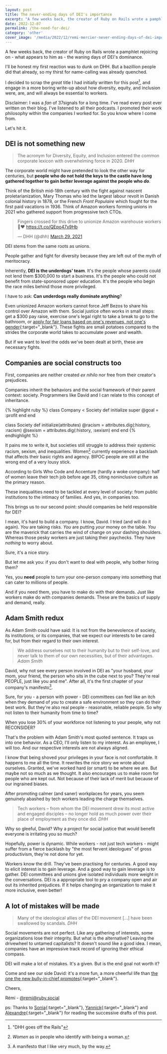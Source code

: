 ```yaml
---
layout: post
title: The never-ending days of DEI's importance
excerpt: "A few weeks back, the creator of Ruby on Rails wrote a pamphlet rejoicing on - what appears to him as - the waning days of DEI's dominance. This rebuttal talks about how diversity, equity, and inclusion were, are, and will always be essential to workers."
date: 2022-12-07
permalink: /the-need-for-dei/
category: 'other'
cover_image: '/media/2022/12/remi-mercier-never-ending-days-of-dei-importance.png'
---
```


A few weeks back, the creator of Ruby on Rails wrote a pamphlet rejoicing on - what appears to him as - the waning days of DEI's dominance.

I'll be honest my first reaction was to dunk on DHH. But a bazillion people did that already, so my thirst for name-calling was already quenched.

I decided to scrap the _great_ title I had initially written for this post[^1], and engage in a more boring write-up about how diversity, equity, and inclusion were, are, and will always be essential to workers.

Disclaimer: I was a _fan_ of 37signals for a long time. I've read every post ever written on their blog. I've listened to all their podcasts. I promoted their work philosophy within the companies I worked for. So you know where I come from.

Let's hit it.

## DEI is not something new

<blockquote>
  The acronym for Diversity, Equity, and Inclusion entered the common corporate lexicon with overwhelming force in 2020.
  <cite>DHH</cite>
</blockquote>

The corporate world might have pretended to look the other way for centuries, but **people who do not hold the keys to the castle have long gathered together to gain better leverage against the people who _do_**.

Think of the British mid-18th century with the fight against nascent proletarianization, Mary Thomas who led the largest labour revolt in Danish colonial history in 1878, or the French _Front Populaire_ which fought for the first paid vacations in 1936. Think of Amazon workers forming unions in 2021 who gathered support from progressive tech CTOs.

<blockquote class="twitter-tweet" data-dnt="true"><p lang="en" dir="ltr">Fingers crossed for this drive to unionize Amazon warehouse workers 🤞❤️ <a href="https://t.co/QEpo47x9Hb">https://t.co/QEpo47x9Hb</a></p>&mdash; DHH (@dhh) <a href="https://twitter.com/dhh/status/1376544493009301513?ref_src=twsrc%5Etfw">March 29, 2021</a></blockquote> <script async src="https://platform.twitter.com/widgets.js" charset="utf-8"></script>

DEI stems from the same roots as unions.

People gather and fight for diversity because they are left out of the myth of meritocracy.

Inherently, **DEI is the underdogs' team**. It's the people whose parents could not lend them $300,000 to start a business. It's the people who could not benefit from state-sponsored upper education. It's the people who begin the race miles behind those more privileged.

I have to ask: **Can underdogs really dominate anything**?

Even unionized Amazon workers cannot force Jeff Bezos to share his control over Amazon with them. Social justice often works in small steps: get a $300 pay raise, exercise one's legal right to take a break to go to the bathroom, or [apply for fair loans based on one's revenues, not one's gender](https://twitter.com/dhh/status/1192540900393705474){:target="\_blank"}. These fights are small potatoes compared to the strides the corporate world takes to accumulate power and wealth.

But if we want to level the odds we've been dealt at birth, these are necessary fights.

## Companies are social constructs too

First, companies are neither created _ex nihilo_ nor free from their creator's prejudices.

Companies inherit the behaviors and the social framework of their parent context: society. Programmers like David and I can relate to this concept of inheritance.

{% highlight ruby %}
class Company < Society
  def initialize
    super
    @goal = :profit
  end
end

class Society
  def initialize(attributes)
    @racism = attributes.dig(:history, :racism)
    @sexism = attributes.dig(:history, :sexism)
  end
end
{% endhighlight %}

It pains me to write it, but societies still struggle to address their systemic racism, sexism, and inequalities. Women[^2] currently experience a backlash that affects their basic rights and agency. BIPOC people are still at the wrong end of a very lousy stick.

According to Girls Who Code and Accenture (hardly a woke company): half of women leave their tech job before age 35, citing noninclusive culture as the primary reason.

These inequalities need to be tackled at every level of society: from public institutions to the intimacy of families. And yes, in companies too.

This brings us to our second point: should companies be held responsible for DEI?

I mean, it's hard to build a company. I know, David. I tried (and will do it again). _You_ are taking risks. _You_ are putting _your_ money on the table. _You_ are the maverick that carries the wind of change on your dashing shoulders. Whereas those pesky workers are just taking their paychecks. They have _nothing_ to worry about.

Sure, it's a nice story.

But let me ask you: if you don't want to deal with people, why bother hiring them?

Yes, you **need** people to turn your one-person company into something that can cater to millions of people.

And if you need them, you have to make do with their demands. Just like workers make do with companies demands. These are the basics of supply and demand, really.

## Adam Smith redux

As Adam Smith could have said: It is not from the benevolence of society, its institutions, or its companies, that we expect our interests to be cared for, but from their regard to their own interest.

<blockquote>
  We address ourselves not to their humanity but to their self-love, and never talk to them of our own necessities, but of their advantages.
  <cite>Adam Smith</cite>
</blockquote>

David, why not see every person involved in DEI as "your husband, your mom, your friend, the person who sits in the cube next to you? They're real PEOPLE, just like you and me". After all, it's the first chapter of your company's manifesto[^3].

Sure, for you - a person with power - DEI committees can feel like an itch when they demand of _you_ to create a safe environment so they can do their best work. But they're also real people - reasonable, reliable people. So why not listen to their humanity from time to time?

When you lose 30% of your workforce not listening to your people, why not RECONSIDER?

That's the problem with Adam Smith's most quoted sentence. It traps us into one behavior. As a CEO, I'll only listen to my interest. As an employee, I will too. And our respective interests are not always aligned.

I know that being shoved your privileges in your face is not comfortable. It happens to me all the time. It rewrites the nice story we wrote about ourselves. Granted, we've worked hard (or smart) to be where we are. But maybe not so much as we thought. It also encourages us to make room for people who are kept out. Not because of their lack of merit but because of our ingrained biases.

After promoting calmer (and saner) workplaces for years, you seem genuinely abashed by tech workers leading the charge themselves.

<blockquote>
  Tech workers – from whom the DEI movement drew its most active and engaged disciples – no longer hold as much power over their place of employment as they once did.
  <cite>DHH</cite>
</blockquote>

Why so gleeful, David? Why a project for social justice that would benefit everyone is irritating you so much?

Hopefully, power is dynamic. While workers - not just tech workers - might suffer from a fierce backlash by "the most fervent ideologues" of gross productivism, they're not done for yet.

Workers know the drill. They've been practising for centuries. A good way to elicit interest is to gain leverage. And a good way to gain leverage is to gather. DEI committees and unions give isolated individuals more weight in the conversations. DEI is a appropriate tool to pry a company open and air out its inherited prejudices. If it helps changing an organization to make it more inclusive, even better!

## A lot of mistakes will be made

<blockquote>
  Many of the ideological allies of the DEI movement [...] have been swallowed by scandals.
  <cite>DHH</cite>
</blockquote>

Social movements are not perfect. Like any gathering of interests, some organizations lose their integrity. But what is the alternative? Leaving the drivewheel to untamed capitalists? It doesn't sound like a good idea. I mean, companies have an impressive track record of ignoring their ethical compass.

DEI will make a lot of mistakes. It's a given. But is the end goal not worth it?

Come and see our side David: it's a more fun, a more cheerful life than [the one the new bully-in-chief promotes](https://twitter.com/elonmusk/status/1595535360863395842){:target="\_blank"}.

Cheers,

Rémi - [@remi@ruby.social](https://ruby.social/@remi)

ps: Thanks to [Sonia](https://twitter.com/wondersonja){:target="\_blank"}, [Yannick](https://twitter.com/bonjouryannick){:target="\_blank"} and [Alexandre](https://twitter.com/bankair){:target="\_blank"} for reading the successive drafts of this post.

[^1]: "DHH goes off the Rails"
[^2]: _Women_ as in people who identify with being a woman.
[^3]: A manifesto that I like very much, by the way.

